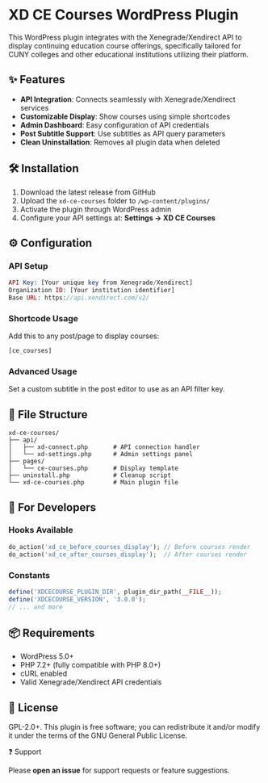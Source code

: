 # XD CE Courses WordPress Plugin

This WordPress plugin integrates with the Xenegrade/Xendirect API to display continuing education course offerings, specifically tailored for CUNY colleges and other educational institutions utilizing their platform.

## ✨ Features

- **API Integration**: Connects seamlessly with Xenegrade/Xendirect services
- **Customizable Display**: Show courses using simple shortcodes
- **Admin Dashboard**: Easy configuration of API credentials
- **Post Subtitle Support**: Use subtitles as API query parameters
- **Clean Uninstallation**: Removes all plugin data when deleted

## 🛠 Installation

1. Download the latest release from GitHub
2. Upload the `xd-ce-courses` folder to `/wp-content/plugins/`
3. Activate the plugin through WordPress admin
4. Configure your API settings at: **Settings → XD CE Courses**

## ⚙️ Configuration

### API Setup
```php
API Key: [Your unique key from Xenegrade/Xendirect]
Organization ID: [Your institution identifier]
Base URL: https://api.xendirect.com/v2/
```

### Shortcode Usage
Add this to any post/page to display courses:

```html
[ce_courses]
```

### Advanced Usage
Set a custom subtitle in the post editor to use as an API filter key.

## 🧩 File Structure

```
xd-ce-courses/
├── api/
│   ├── xd-connect.php       # API connection handler
│   └── xd-settings.php      # Admin settings panel
├── pages/
│   └── ce-courses.php       # Display template
├── uninstall.php            # Cleanup script
└── xd-ce-courses.php        # Main plugin file
```

## 🚀 For Developers

### Hooks Available

```php
do_action('xd_ce_before_courses_display'); // Before courses render
do_action('xd_ce_after_courses_display');  // After courses render
```

### Constants

```php
define('XDCECOURSE_PLUGIN_DIR', plugin_dir_path(__FILE__));
define('XDCECOURSE_VERSION', '3.0.0');
// ... and more
```

## 📦 Requirements

- WordPress 5.0+
- PHP 7.2+ (fully compatible with PHP 8.0+)
- cURL enabled
- Valid Xenegrade/Xendirect API credentials


## 📜 License

GPL-2.0+. This plugin is free software; you can redistribute it and/or modify it under the terms of the GNU General Public License.

❓ Support

Please **open an issue** for support requests or feature suggestions.
